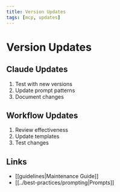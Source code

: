 ```yaml
---
title: Version Updates
tags: [mcp, updates]
---
```


# Version Updates

## Claude Updates
1. Test with new versions
2. Update prompt patterns
3. Document changes

## Workflow Updates
1. Review effectiveness
2. Update templates
3. Test changes

## Links
- [[guidelines|Maintenance Guide]]
- [[../best-practices/prompting|Prompts]]